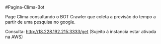 #Pagina-Clima-Bot

Page Clima consultando o BOT Crawler que coleta a previsáo do tempo a partir de uma pesquisa no google.

Consulta: http://18.228.192.215:3333/get (Sujeito à instancia estar ativada na AWS)
